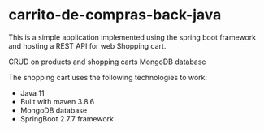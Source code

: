 # carrito-de-compras-back-java

This is a simple application implemented using the spring boot framework and hosting a REST API for web Shopping cart.

CRUD on products and shopping carts
MongoDB database

The shopping cart uses the following technologies to work:

- Java 11
- Built with maven 3.8.6
- MongoDB database 
- SpringBoot 2.7.7 framework
